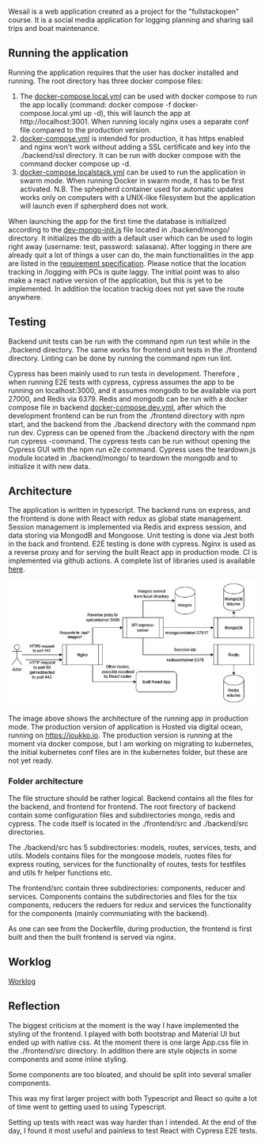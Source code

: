 Wesail is a web application created as a project for the "fullstackopen" course. It is a social media application for logging planning and sharing sail trips and boat maintenance.

## Running the application
Running the application requires that the user has docker installed and running. The root directory has three docker compose files: 

1. The [docker-compose.local.yml](./docker-compose.local.yml) can be used with docker compose to run the app locally (command: docker compose -f docker-compose.local.yml up -d), this will launch the app at http://localhost:3001. When running localy nginx uses a separate conf file compared to the production version.
2. [docker-compose.yml](./docker-compose.yml) is intended for production, it has https enabled and nginx won't work without adding a SSL certificate and key into the ./backend/ssl directory. It can be run with docker compose with the command docker compose up -d.
3. [docker-compose.localstack.yml](./docker-compose.localstack.yml) can be used to run the application in swarm mode. When running Docker in swarm mode, it has to be first activated. N.B. The sphepherd container used for automatic updates works only on computers with a UNIX-like filesystem but the application will launch even if spherpherd does not work.

When launching the app for the first time the database is initialized according to the [dev-mongo-init.js](./backend/mongo/dev-mongo-init.js) file located in ./backend/mongo/ directory. It initializes the db with a default user which can be used to login right away (username: test, password: salasana).
After logging in there are already quit a lot of things a user can do, the main functionalities in the app are listed in the [requirement specification](./documentation/requirements_specification.md). Please notice that the location tracking in /logging with PCs is quite laggy. The initial point was to also make a react native version of the application, but this is yet to be implemented. In addition the location trackig does not yet save the route anywhere.

## Testing
Backend unit tests can be run with the command npm run test while in the ./backend directory. The same works for frontend unit tests in the ./frontend directory. Linting can be done by running the command npm run lint.

Cypress has been mainly used to run tests in development. Therefore , when running E2E tests with cypress, cypress assumes the app to be running on localhost:3000, and it assumes mongodb to be available via port 27000, and Redis via 6379. Redis and mongodb can be run with a docker compose file in backend [docker-compose.dev.yml](./backend/docker-compose.dev.yml), after which the development frontend can be run from the ./frontend directory with npm start, and the backend from the ./backend directory with the command npm run dev. Cypress can be opened from the ./backend directory with the npm run cypress -command. The cypress tests can be run without opening the Cypress GUI with the npm run e2e command. Cypress uses the teardown.js module located in ./backend/mongo/ to teardown the mongodb and to initialize it with new data.

## Architecture
The application is written in typescript. The backend runs on express, and the frontend is done with React with redux as global state management. Session management is implemented via Redis and express session, and data storing via MongodB and Mongoose. Unit testing is done via Jest both in the back and frontend. E2E testing is done with cypress. Nginx is used as a reverse proxy and for serving the built React app in production mode. CI is implemented via github actions. A complete list of libraries used is available [here](./documentation/libraries.md).

![architecture](./documentation/images/architecture.png)

The image above shows the architecture of the running app in production mode. The production version of application is Hosted via digital ocean, running on <https://joukko.io>. The production version is running at the moment via docker compose, but I am working on migrating to kubernetes, the initial kubernetes conf files are in the kubernetes folder, but these are not yet ready.

### Folder architecture
The file structure should be rather logical. Backend contains all the files for the backend, and frontend for frontend. The root firectory of backend contain some configuration files and subdirectories mongo, redis and cypress. The code itself is located in the ./frontend/src and ./backend/src directories. 

The ./backend/src has 5 subdirectories: models, routes, services, tests, and utils. Models contains files for the mongoose models, ruotes files for express routing, services for the functionality of routes, tests for testfiles and utils fr helper functions etc. 

The frontend/src contain three subdirectories: components, reducer and services. Components contains the subdirectories and files for the tsx components, reducers the reduers for redux and services the functionality for the components (mainly communiating with the backend).

As one can see from the Dockerfile, during production, the frontend is first built and then the built frontend is served via nginx.

## Worklog
[Worklog](./worklog.md)

## Reflection
The biggest criticism at the moment is the way I have implemented the styling of the frontend. I played with both bootstrap and Material UI but ended up with native css. At the moment there is one large App.css file in the ./frontend/src directory. In addition there are style objects in some components and some inline styling.

Some components are too bloated, and should be split into several smaller components.

This was my first larger project with both Typescript and React so quite a lot of time went to getting used to using Typescript.

Setting up tests with react was way harder than I intended. At the end of the day, I found it most useful and painless to test React with Cypress E2E tests.